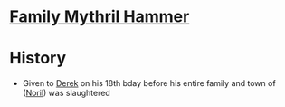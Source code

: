 # [Family Mythril Hammer](/TabletopNotes/D%26D/VampireWithThomas/Things/Tools%20and%20Weapons/Family%20Mythril%20Hammer.md)

# History

- Given to [Derek](/TabletopNotes/D%26D/VampireWithThomas/People/PCs/Derek%20De%20Porpington-Mimsy.md) on his 18th bday before his entire family and town of ([Noril](/TabletopNotes/D%26D/VampireWithThomas/Places/Towns/Noril.md)) was slaughtered
